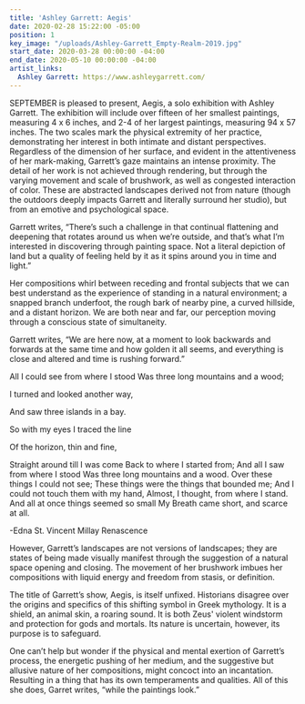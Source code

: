 ```yaml
---
title: 'Ashley Garrett: Aegis'
date: 2020-02-28 15:22:00 -05:00
position: 1
key_image: "/uploads/Ashley-Garrett_Empty-Realm-2019.jpg"
start_date: 2020-03-28 00:00:00 -04:00
end_date: 2020-05-10 00:00:00 -04:00
artist_links:
  Ashley Garrett: https://www.ashleygarrett.com/
---
```


SEPTEMBER is pleased to present, Aegis, a solo exhibition with Ashley Garrett. The exhibition will include over fifteen of her smallest paintings, measuring 4 x 6 inches, and 2-4 of her largest paintings, measuring 94 x 57 inches. The two scales mark the physical extremity of her practice, demonstrating her interest in both intimate and distant perspectives. Regardless of the dimension of her surface, and evident in the attentiveness of her mark-making, Garrett’s gaze maintains an intense proximity. The detail of her work is not achieved through rendering, but through the varying movement and scale of brushwork, as well as congested interaction of color. These are abstracted landscapes derived not from nature (though the outdoors deeply impacts Garrett and literally surround her studio), but from an emotive and psychological space. 

Garrett writes, “There’s such a challenge in that continual flattening and deepening that rotates around us when we’re outside, and that’s what I’m interested in discovering through painting space. Not a literal depiction of land but a quality of feeling held by it as it spins around you in time and light.”

Her compositions whirl between receding and frontal subjects that we can best understand as the experience of standing in a natural environment; a snapped branch underfoot, the rough bark of nearby pine, a curved hillside, and a distant horizon. We are both near and far, our perception moving through a conscious state of simultaneity. 

Garrett writes, “We are here now, at a moment to look backwards and forwards at the same time and how golden it all seems, and everything is close and altered and time is rushing forward.”


All I could see from where I stood 
Was three long mountains and a wood;

I turned and looked another way,

And saw three islands in a bay.

So with my eyes I traced the line

Of the horizon, thin and fine,

Straight around till I was come
Back to where I started from;
And all I saw from where I stood
Was three long mountains and a wood.
Over these things I could not see;
These things were the things that bounded me;
And I could not touch them with my hand,
Almost, I thought, from where I stand.
And all at once things seemed so small
My Breath came short, and scarce at all.

-Edna St. Vincent Millay
Renascence

However, Garrett’s landscapes are not versions of landscapes; they are states of being made visually manifest through the suggestion of a natural space opening and closing. The movement of her brushwork imbues her compositions with liquid energy and freedom from stasis, or definition. 

The title of Garrett’s show, Aegis, is itself unfixed. Historians disagree over the origins and specifics of this shifting symbol in Greek mythology. It is a shield, an animal skin, a roaring sound. It is both Zeus' violent windstorm and protection for gods and mortals. Its nature is uncertain, however, its purpose is to safeguard. 

One can’t help but wonder if the physical and mental exertion of Garrett’s process, the energetic pushing of her medium, and the suggestive but allusive nature of her compositions, might concoct into an incantation. Resulting in a thing that has its own temperaments and qualities. All of this she does, Garret writes, “while the paintings look.”